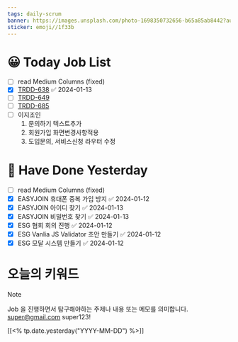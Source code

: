 ```yaml
---
tags: daily-scrum
banner: https://images.unsplash.com/photo-1698350732656-b65a85ab8442?auto=format&fit=crop&q=80&w=2837&ixlib=rb-4.0.3&ixid=M3wxMjA3fDB8MHxwaG90by1wYWdlfHx8fGVufDB8fHx8fA%3D%3D
sticker: emoji//1f33b
---
```



#  😀 Today Job List
- [ ] read Medium Columns (fixed)
- [x] [TRDD-638](https://alcherainc.atlassian.net/jira/software/projects/TRDD/boards/159/backlog?selectedIssue=TRDD-638) ✅ 2024-01-13
- [ ] [TRDD-649](https://alcherainc.atlassian.net/jira/software/projects/TRDD/boards/159?selectedIssue=TRDD-649)
- [ ] [TRDD-685](https://alcherainc.atlassian.net/jira/software/projects/TRDD/boards/159?selectedIssue=TRDD-685)
- [ ] 이지조인
	1. 문의하기 텍스트추가
	2. 회원가입 화면변경사항적용
	3. 도입문의, 서비스신청 라우터 수정

# 🙂 Have Done Yesterday
- [ ] read Medium Columns (fixed)
- [x] EASYJOIN 휴대폰 중복 가입 방지 ✅ 2024-01-12
- [x] EASYJOIN 아이디 찾기 ✅ 2024-01-13
- [x] EASYJOIN 비밀번호 찾기 ✅ 2024-01-13
- [x] ESG 협회 회의 진행 ✅ 2024-01-12
- [x] ESG Vanlia JS Validator 초안 만들기 ✅ 2024-01-12
- [x] ESG 모달 시스템 만들기 ✅ 2024-01-12

# 오늘의 키워드

> [!NOTE]
> Job 을 진행하면서 탐구해야하는 주제나 내용 또는 메모를 의미합니다.
super@gmail.com
super123!

[[<% tp.date.yesterday("YYYY-MM-DD") %>]]
